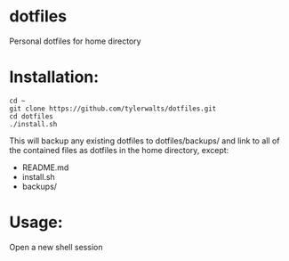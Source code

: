 dotfiles
========

Personal dotfiles for home directory

Installation:
=============

```
cd ~
git clone https://github.com/tylerwalts/dotfiles.git
cd dotfiles
./install.sh
```

This will backup any existing dotfiles to dotfiles/backups/ and link to all of the contained files as dotfiles in the home directory, except:

* README.md 
* install.sh
* backups/


Usage:
======

Open a new shell session


